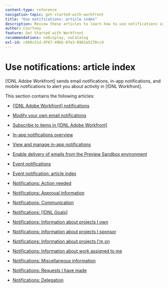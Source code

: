 ```yaml
---
content-type: reference
navigation-topic: get-started-with-workfront
title: "Use notifications: article index"
description: Review these articles to learn how to use notifications in Adobe Workfront.
author: Courtney
feature: Get Started with Workfront
recommendations: noDisplay, noCatalog
exl-id: c609c51d-df67-49bb-8fe3-8962a5270cc9
---
```

# Use notifications: article index

[!DNL Adobe Workfront] sends email notifications, in-app notifications, and mobile notifications to alert you about activity in [!DNL Workfront].

<!-- Audited: 01/2024 -->

This section contains the following articles:

* [[!DNL Adobe Workfront] notifications](../../workfront-basics/using-notifications/wf-notifications.md)
* [Modify your own email notifications](../../workfront-basics/using-notifications/activate-or-deactivate-your-own-event-notifications.md)
* [Subscribe to items in [!DNL Adobe Workfront]](../../workfront-basics/using-notifications/subscribe-to-items-in-workfront.md)
* [In-app notifications overview](../../workfront-basics/using-notifications/in-app-notifications-overview.md)
* [View and manage in-app notifications](../../workfront-basics/using-notifications/view-and-manage-in-app-notifications.md)
* [Enable delivery of emails from the Preview Sandbox environment](../../workfront-basics/using-notifications/enable-delivery-emails-from-preview-sandbox-environment.md)
* [Event notifications](../../workfront-basics/using-notifications/event-notifications.md)

   <!--
  <li data-mc-conditions="QuicksilverOrClassic.Draft mode"><a href="../../workfront-basics/using-notifications/opt-out-of-email-notifications.md" class="MCXref xref" xrefformat="{para}">Opt out of email notifications</a> </li>
  -->
* [Event notification: article index](/help/quicksilver/workfront-basics/using-notifications/event-notifications-article-index.md)
* [Notifications: Action needed](../../workfront-basics/using-notifications/notifications-action-needed.md)
* [Notifications: Approval information](../../workfront-basics/using-notifications/notifications-approval-information.md)
* [Notifications: Communication](../../workfront-basics/using-notifications/notifications-communication.md)
* [Notifications: [!DNL Goals]](../../workfront-basics/using-notifications/notifications-goals.md)
* [Notifications: Information about projects I own](../../workfront-basics/using-notifications/notifications-information-about-projects-i-own.md)
* [Notifications: Information about projects I sponsor](../../workfront-basics/using-notifications/notifications-information-about-projects-i-sponsor.md)
* [Notifications: Information about projects I'm on](../../workfront-basics/using-notifications/notifications-information-about-projects-im-on.md)
* [Notifications: Information about work assigned to me](../../workfront-basics/using-notifications/notifications-information-about-work-assigned-to-me.md)
* [Notifications: Miscellaneous information](../../workfront-basics/using-notifications/notifications-misc-information.md)
* [Notifications: Requests I have made](../../workfront-basics/using-notifications/notifications-requests-i-have-made.md)
* [Notifications: Delegation](../../workfront-basics/using-notifications/notifications-delegation.md)
